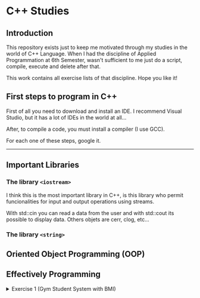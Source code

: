# C++ Studies

## Introduction
This repository exists just to keep me motivated through my studies in the world of C++ Language. When I had the discipline of Applied Programmation at 6th Semester, wasn't sufficient to me just do a script, compile, execute and delete after that.

This work contains all exercise lists of that discipline. Hope you like it!

## First steps to program in C++

First of all you need to download and install an IDE. I recommend Visual Studio, but it has a lot of IDEs in the world at all...

After, to compile a code, you must install a compiler (I use GCC).

For each one of these steps, google it.

---

## Important Libraries
### The library ```<iostream>```

I think this is the most important library in C++, is this library who permit funcionalities for input and output operations using streams.

With std::cin you can read a data from the user and with std::cout its possible to display data. Others objets are cerr, clog, etc...

### The library ```<string>```

## Oriented Object Programming (OOP) 

## Effectively Programming 
<details>
  <summary> Exercise 1 (Gym Student System with BMI) </summary>
  
Implement a basic registration system for gym students by creating a Student class.

a) The class must have private attributes corresponding to the student's **height**, **weight**, and **name**.

b) Implement a constructor that assigns values to the attributes. When no values are provided, default zero and null values should be assigned.

c) A method that returns the student's BMI (Body Mass Index): A person's BMI is the ratio of weight in kilograms to the square of the height in meters: BMI = weight_kg / (height_m * height_m) A student who is 1.80m tall and weighs 80kg should have a BMI of 24.6914.

d) The main function should instantiate a student with default values and then update the data of the created student. It should prompt the user for the values for the student's height, weight, and full name, assigning these values to the attributes of the existing object instance. It must check if the entered values are valid: weight and height must be numbers, and the name cannot be blank.

e) Finally, it must print the registered student's BMI to the screen in the following format: The Student [STUDENT'S FULL NAME VARIABLE] has a BMI = [CALCULATED BMI VALUE USING THE STUDENT'S HEIGHT AND WEIGHT]
</details>
